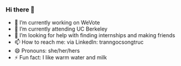 ### Hi there 👋

- 🔭 I’m currently working on WeVote
- 🌱 I’m currently attending UC Berkeley
- 🤔 I’m looking for help with finding internships and making friends
- 📫 How to reach me: via LinkedIn: tranngocsongtruc
- 😄 Pronouns: she/her/hers
- ⚡ Fun fact: I like warm water and milk

<!--
**tranngocsongtruc/tranngocsongtruc** is a ✨ _special_ ✨ repository because its `README.md` (this file) appears on your GitHub profile.

Here are some ideas to get you started:

- 🔭 I’m currently working on ...
- 🌱 I’m currently learning ...
- 👯 I’m looking to collaborate on ...
- 🤔 I’m looking for help with ...
- 💬 Ask me about ...
- 📫 How to reach me: ...
- 😄 Pronouns: ...
- ⚡ Fun fact: ...
-->
